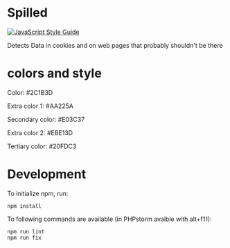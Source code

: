 # Spilled
[![JavaScript Style Guide](https://img.shields.io/badge/code_style-standard-brightgreen.svg)](https://standardjs.com)

Detects Data in cookies and on web pages that probably shouldn't be there

# colors and style
Color: #2C1B3D

Extra color 1: #AA225A

Secondary color: #E03C37

Extra color 2: #EBE13D

Tertiary color: #20FDC3

# Development
To initialize npm, run:
```
npm install
```
To following commands are available (in PHPstorm avaible with alt+f11):
```
npm run lint
npm run fix
```